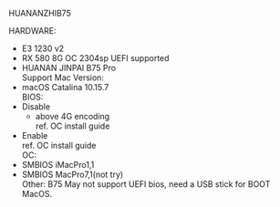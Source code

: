 HUANANZHIB75<br/>

HARDWARE:
- E3 1230 v2<br/>
- RX 580 8G OC 2304sp UEFI supported<br/>
- HUANAN JINPAI B75 Pro<br/>
Support Mac Version:<br/>
- macOS Catalina 10.15.7 <br/>
BIOS:
- Disable<br/>
  * above 4G encoding<br/>
ref. OC install guide<br/>
- Enable<br/>
  ref. OC install guide<br/>
OC:
- SMBIOS iMacPro1,1<br/>
- SMBIOS MacPro7,1(not try)<br/>
Other:
B75 May not support UEFI bios, need a USB stick for BOOT MacOS.<br/>

                                                         
                                                         

